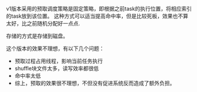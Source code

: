 v1版本采用的预取调度策略是固定策略，即根据之前task的执行位置，将相应索引的task放到该位置。
这种方式可以适当提高命中率，但是比较死板，效果也不算太好，比之前随机分配好一点点.

存储的方式是存储到磁盘。

这个版本的效果不理想，有以下几个问题：

+   预取过程占用线程，影响当前任务执行
+   shuffle块文件太多，读写效率都很低
+   命中率太低
+   综上，预取的效果很不理想，不但没有促进系统反而造成了额外负担。